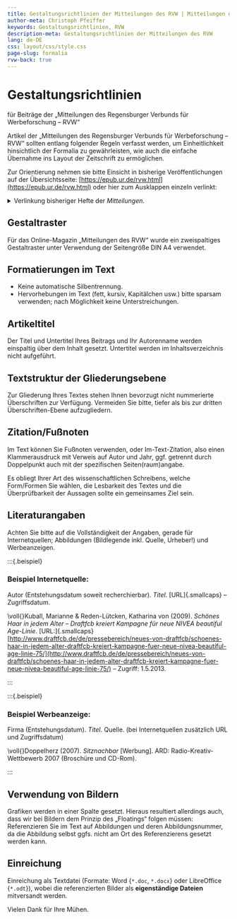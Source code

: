 ```yaml
---
title: Gestaltungsrichtlinien der Mitteilungen des RVW | Mitteilungen des RVW – Hinweise und Werkzeuge
author-meta: Christoph Pfeiffer
keywords: Gestaltungsrichtlinien, RVW
description-meta: Gestaltungsrichtlinien der Mitteilungen des RVW
lang: de-DE
css: layout/css/style.css
page-slug: formalia
rvw-back: true
---
```



# Gestaltungsrichtlinien

für Beiträge der „Mitteilungen des Regensburger Verbunds für Werbeforschung – RVW“

Artikel der „Mitteilungen des Regensburger Verbunds für Werbeforschung – RVW“ sollten entlang folgender Regeln verfasst werden, um Einheitlichkeit hinsichtlich der Formalia zu gewährleisten, wie auch die einfache Übernahme ins Layout der Zeitschrift zu ermöglichen.

Zur Orientierung nehmen sie bitte Einsicht in bisherige Veröffentlichungen auf der Übersichtsseite: [https://epub.ur.de/rvw.html](https://epub.ur.de/rvw.html) oder hier zum Ausklappen einzeln verlinkt:

<details>
<summary>Verlinkung bisheriger Hefte der <em>Mitteilungen</em>.</summary>

* [Heft 1 (2013) / Schwerpunkt: ALTERnativ werben](https://epub.ur.de/29199/). [doi:]{.smallcaps} [10.5283/epub.29199](https://doi.org/10.5283/epub.29199).
* [Heft 2 (2014) / Schwerpunkt: Werbung und Medizin](https://epub.ur.de/31508/). [doi:]{.smallcaps} [10.5283/epub.31508](https://doi.org/10.5283/epub.31508).
* [Heft 3 (2015) / Schwerpunkt: Risiko!](https://epub.ur.de/33502/). [doi:]{.smallcaps} [10.5283/epub.33502](https://doi.org/10.5283/epub.33502).
* [Heft 4 (2016) / Jubiläumsausgabe 10 Jahre RVW](https://epub.ur.de/34935/). [doi:]{.smallcaps} [10.5283/epub.34935](https://doi.org/10.5283/epub.34935).
* [Heft 5 (2017) / Schwerpunkt: Aufgetischt!](https://epub.ur.de/36763/). [doi:]{.smallcaps} [10.5283/epub.36763](https://doi.org/10.5283/epub.36763).
* [Heft 6 (2018) / Schwerpunkt: Out of Line](https://epub.ur.de/40579/). [doi:]{.smallcaps} [10.5283/epub.40579](https://doi.org/10.5283/epub.40579).
* [Heft 7 (2019) / Schwerpunkt: Autonomes Fahren im Visier der Werbung](https://epub.ur.de/43467/). [doi:]{.smallcaps} [10.5283/epub.43467](https://doi.org./10.5283/epub.43467)
* [Heft 8 (2020) / Corona, Wein und Badeschaum](https://epub.ur.de/50903/). [doi:]{.smallcaps} [10.5283/epub.50903](https://doi.org/10.5283/epub.50903).

</details>

## Gestaltraster

Für das Online-Magazin „Mitteilungen des RVW“ wurde ein zweispaltiges Gestaltraster unter Verwendung der Seitengröße DIN A4 verwendet.


## Formatierungen im Text

* Keine automatische Silbentrennung.
* Hervorhebungen im Text (fett, kursiv, Kapitälchen usw.) bitte sparsam verwenden; nach Möglichkeit keine Unterstreichungen.


## Artikeltitel

Der Titel und Untertitel Ihres Beitrags und Ihr Autorenname werden einspaltig über dem Inhalt gesetzt. Untertitel werden im Inhaltsverzeichnis nicht aufgeführt.


## Textstruktur der Gliederungsebene

Zur Gliederung Ihres Textes stehen Ihnen bevorzugt nicht nummerierte Überschriften zur Verfügung. Vermeiden Sie bitte, tiefer als bis zur dritten Überschriften-Ebene aufzugliedern.


## Zitation/Fußnoten

Im Text können Sie Fußnoten verwenden, oder Im-Text-Zitation, also einen Klammerausdruck mit Verweis auf Autor und Jahr, ggf. getrennt durch Doppelpunkt auch mit der spezifischen Seiten(raum)angabe.

Es obliegt Ihrer Art des wissenschaftlichen Schreibens, welche Form/Formen Sie wählen, die Lesbarkeit des Textes und die Überprüfbarkeit der Aussagen sollte ein gemeinsames Ziel sein.

## Literaturangaben

Achten Sie bitte auf die Vollständigkeit der Angaben, gerade für Internetquellen; Abbildungen (Bildlegende inkl. Quelle, Urheber!) und Werbeanzeigen.

:::{.beispiel}

### Beispiel Internetquelle:

Autor (Entstehungsdatum soweit recherchierbar). *Titel*. [URL]{.smallcaps} – Zugriffsdatum.

\voll{}Kuball, Marianne & Reden-Lütcken, Katharina von (2009). *Schönes Haar in jedem Alter – Draftfcb kreiert Kampagne für neue NIVEA beautiful Age-Linie*. [URL:]{.smallcaps} [http://www.draftfcb.de/de/pressebereich/neues-von-draftfcb/schoenes-haar-in-jedem-alter-draftfcb-kreiert-kampagne-fuer-neue-nivea-beautiful-age-linie-75/](http://www.draftfcb.de/de/pressebereich/neues-von-draftfcb/schoenes-haar-in-jedem-alter-draftfcb-kreiert-kampagne-fuer-neue-nivea-beautiful-age-linie-75/) – Zugriff: 1.5.2013.

:::

:::{.beispiel}

### Beispiel Werbeanzeige:

Firma (Entstehungsdatum). *Titel*. Quelle. (bei Internetquellen zusätzlich URL und Zugriffsdatum)

\voll{}Doppelherz (2007). *Sitznachbar* [Werbung]. ARD: Radio-Kreativ-Wettbewerb 2007 (Broschüre und CD-Rom).

:::

## Verwendung von Bildern

Grafiken werden in einer Spalte gesetzt. Hieraus resultiert allerdings auch, dass wir bei Bildern dem Prinzip des „Floatings“ folgen müssen: Referenzieren Sie im Text auf Abbildungen und deren Abbildungsnummer, da die Abbildung selbst ggfs. nicht am Ort des Referenzierens gesetzt werden kann.


## Einreichung

Einreichung als Textdatei (Formate: Word {`*.doc`, `*.docx`} oder LibreOffice {`*.odt`}), wobei die referenzierten Bilder als **eigenständige Dateien** mitversandt werden.

Vielen Dank für Ihre Mühen.
